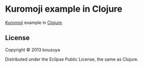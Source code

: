 # Kuromoji example in Clojure

[Kuromoji][kuromoji] example in [Clojure][clojure].

[kuromoji]: http://www.atilika.com/products/kuromoji.html
[clojure]: http://clojure.org/

## License

Copyright © 2013 bouzuya

Distributed under the Eclipse Public License, the same as Clojure.
